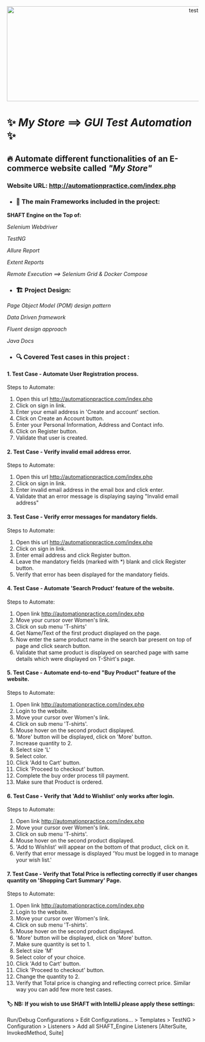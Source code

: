 <div align="center">
 <img  src="https://user-images.githubusercontent.com/68038931/147390936-c6228337-9787-4aab-b5d6-826bc8e4e4a3.gif" alt="test-light" width="1000" height="250" />
 </div>
 
# ✨ *My Store* ==> *GUI* *Test Automation* ✨
## 🔥 Automate different functionalities of an E-commerce website called *"My Store"*
### Website URL: http://automationpractice.com/index.php
 
- ### 📝 The main Frameworks included in the project:
 **SHAFT Engine on the Top of:**

 *Selenium Webdriver*
 
 *TestNG*
 
 *Allure Report*
 
 *Extent Reports*
 
 *Remote Execution ==> Selenium Grid & Docker Compose*
 
-  ### 🏗️ Project Design:
 *Page Object Model (POM) design pattern*
 
 *Data Driven framework*
 
 *Fluent design approach*
 
 *Java Docs*
 
 - ### 🔍️ Covered Test cases in this project :
#### 1. Test Case - Automate User Registration process.
 Steps to Automate:
1. Open this url  http://automationpractice.com/index.php
2. Click on sign in link.
3. Enter your email address in 'Create and account' section.
4. Click on Create an Account button.
5. Enter your Personal Information, Address and Contact info.
6. Click on Register button.
7. Validate that user is created.

#### 2. Test Case - Verify invalid email address error.
Steps to Automate:
1. Open this url  http://automationpractice.com/index.php
2. Click on sign in link.
3. Enter invalid email address in the email box and click enter.
4. Validate that an error message is displaying saying "Invalid email address"

#### 3. Test Case - Verify error messages for mandatory fields.
Steps to Automate:
1. Open this url  http://automationpractice.com/index.php
2. Click on sign in link.
3. Enter email address and click Register button.
4. Leave the mandatory fields (marked with *) blank and click Register button.
5. Verify that error has been displayed for the mandatory fields.

#### 4. Test Case - Automate 'Search Product' feature of the website.
Steps to Automate:
1. Open link http://automationpractice.com/index.php
2. Move your cursor over Women's link.
3. Click on sub menu 'T-shirts'
4. Get Name/Text of the first product displayed on the page.
5. Now enter the same product name in the search bar present on top of page and click search button.
6. Validate that same product is displayed on searched page with same details which were displayed on T-Shirt's page.

#### 5. Test Case - Automate end-to-end "Buy Product" feature of the website.
Steps to Automate:
1. Open link http://automationpractice.com/index.php
2. Login to the website.
3. Move your cursor over Women's link.
4. Click on sub menu 'T-shirts'.
5. Mouse hover on the second product displayed.
6. 'More' button will be displayed, click on 'More' button.
7. Increase quantity to 2.
8. Select size 'L'
9. Select color.
10. Click 'Add to Cart' button.
11. Click 'Proceed to checkout' button.
12. Complete the buy order process till payment.
13. Make sure that Product is ordered.

#### 6. Test Case - Verify that 'Add to Wishlist' only works after login.
Steps to Automate:
1. Open link http://automationpractice.com/index.php
2. Move your cursor over Women's link.
3. Click on sub menu 'T-shirts'.
4. Mouse hover on the second product displayed.
5. 'Add to Wishlist' will appear on the bottom of that product, click on it.
6. Verify that error message is displayed 'You must be logged in to manage your wish list.'

#### 7. Test Case - Verify that Total Price is reflecting correctly if user changes quantity on 'Shopping Cart Summary' Page.
Steps to Automate:
1. Open link http://automationpractice.com/index.php
2. Login to the website.
3. Move your cursor over Women's link.
4. Click on sub menu 'T-shirts'.
5. Mouse hover on the second product displayed.
6. 'More' button will be displayed, click on 'More' button.
7. Make sure quantity is set to 1.
8. Select size 'M'
9. Select color of your choice.
10. Click 'Add to Cart' button.
11. Click 'Proceed to checkout' button.
12. Change the quantity to 2.
13. Verify that Total price is changing and reflecting correct price.
Similar way you can add few more test cases.

#### 🏷️ NB: If you wish to use SHAFT with IntelliJ please apply these settings:
Run/Debug Configurations > Edit Configurations... > Templates > TestNG > Configuration > Listeners > Add all SHAFT_Engine Listeners [AlterSuite, InvokedMethod, Suite]
 
 
